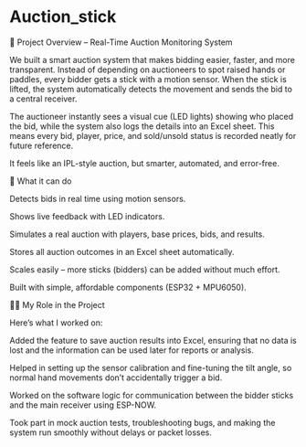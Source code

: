 # Auction_stick
📌 Project Overview – Real-Time Auction Monitoring System

We built a smart auction system that makes bidding easier, faster, and more transparent. Instead of depending on auctioneers to spot raised hands or paddles, every bidder gets a stick with a motion sensor. When the stick is lifted, the system automatically detects the movement and sends the bid to a central receiver.

The auctioneer instantly sees a visual cue (LED lights) showing who placed the bid, while the system also logs the details into an Excel sheet. This means every bid, player, price, and sold/unsold status is recorded neatly for future reference.

It feels like an IPL-style auction, but smarter, automated, and error-free.

🔑 What it can do

Detects bids in real time using motion sensors.

Shows live feedback with LED indicators.

Simulates a real auction with players, base prices, bids, and results.

Stores all auction outcomes in an Excel sheet automatically.

Scales easily – more sticks (bidders) can be added without much effort.

Built with simple, affordable components (ESP32 + MPU6050).

👨‍💻 My Role in the Project

Here’s what I worked on:

Added the feature to save auction results into Excel, ensuring that no data is lost and the information can be used later for reports or analysis.

Helped in setting up the sensor calibration and fine-tuning the tilt angle, so normal hand movements don’t accidentally trigger a bid.

Worked on the software logic for communication between the bidder sticks and the main receiver using ESP-NOW.

Took part in mock auction tests, troubleshooting bugs, and making the system run smoothly without delays or packet losses.
